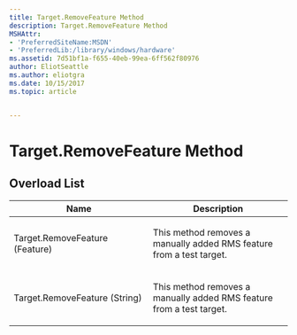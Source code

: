 ```yaml
---
title: Target.RemoveFeature Method
description: Target.RemoveFeature Method
MSHAttr:
- 'PreferredSiteName:MSDN'
- 'PreferredLib:/library/windows/hardware'
ms.assetid: 7d51bf1a-f655-40eb-99ea-6ff562f80976
author: EliotSeattle
ms.author: eliotgra
ms.date: 10/15/2017
ms.topic: article


---
```


# Target.RemoveFeature Method


## <span id="Overload_List"></span><span id="overload_list"></span><span id="OVERLOAD_LIST"></span>Overload List


<table>
<colgroup>
<col width="50%" />
<col width="50%" />
</colgroup>
<thead>
<tr class="header">
<th>Name</th>
<th>Description</th>
</tr>
</thead>
<tbody>
<tr class="odd">
<td><p>Target.RemoveFeature (Feature)</p></td>
<td><p>This method removes a manually added RMS feature from a test target.</p></td>
</tr>
<tr class="even">
<td><p>Target.RemoveFeature (String)</p></td>
<td><p>This method removes a manually added RMS feature from a test target.</p></td>
</tr>
</tbody>
</table>

 

 

 






